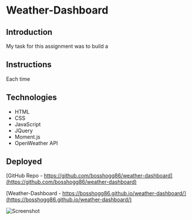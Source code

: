 # Weather-Dashboard

## Introduction

My task for this assignment was to build a 

## Instructions

Each time 


## Technologies

* HTML
* CSS
* JavaScript
* JQuery
* Moment.js
* OpenWeather API

## Deployed

[GitHub Repo - https://github.com/bosshogg86/weather-dashboard](https://github.com/bosshogg86/weather-dashboard)

[Weather-Dashboard - https://bosshogg86.github.io/weather-dashboard/](https://bosshogg86.github.io/weather-dashboard/)

![Screenshot]()